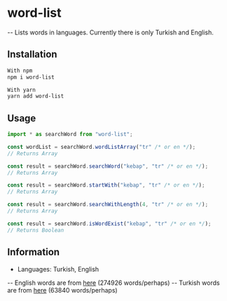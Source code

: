 # word-list

-- Lists words in languages. Currently there is only Turkish and English.

## Installation

```bash
With npm
npm i word-list

With yarn
yarn add word-list
```

## Usage

```ts
import * as searchWord from "word-list";

const wordList = searchWord.wordListArray("tr" /* or en */);
// Returns Array

const result = searchWord.searchWord("kebap", "tr" /* or en */);
// Returns Array

const result = searchWord.startWith("kebap", "tr" /* or en */);
// Returns Array

const result = searchWord.searchWithLength(4, "tr" /* or en */);
// Returns Array

const result = searchWord.isWordExist("kebap", "tr" /* or en */);
// Returns Boolean
```

## Information

- Languages: Turkish, English

-- English words are from [here](https://github.com/lorenbrichter/Words/blob/master/Words/en.txt) (274926 words/perhaps)
-- Turkish words are from [here](https://github.com/mertemin/turkish-word-list) (63840 words/perhaps)
